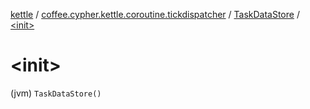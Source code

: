 [kettle](../../index.md) / [coffee.cypher.kettle.coroutine.tickdispatcher](../index.md) / [TaskDataStore](index.md) / [&lt;init&gt;](./-init-.md)

# &lt;init&gt;

(jvm) `TaskDataStore()`